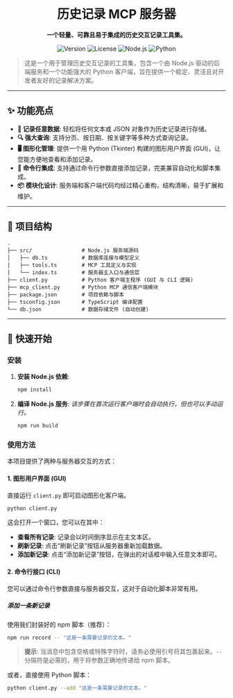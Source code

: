 <div align="center">

# 历史记录 MCP 服务器

**一个轻量、可靠且易于集成的历史交互记录工具集。**

</div>

<p align="center">
  <img src="https://img.shields.io/badge/version-1.0.0-blue.svg" alt="Version" />
  <img src="https://img.shields.io/badge/license-ISC-green.svg" alt="License" />
  <img src="https://img.shields.io/badge/node-%3E%3D18.0-yellow.svg" alt="Node.js" />
  <img src="https://img.shields.io/badge/python-%3E%3D3.6-blue.svg" alt="Python" />
</p>

> 这是一个用于管理历史交互记录的工具集，包含一个由 Node.js 驱动的后端服务和一个功能强大的 Python 客户端，旨在提供一个稳定、灵活且对开发者友好的记录解决方案。

---

## ✨ 功能亮点

*   **📝 记录任意数据**: 轻松将任何文本或 JSON 对象作为历史记录进行存储。
*   **🔍 强大查询**: 支持分页、按日期、按关键字等多种方式查询记录。
*   **🖥️ 图形化管理**: 提供一个用 Python (Tkinter) 构建的图形用户界面 (GUI)，让您能方便地查看和添加记录。
*   **🤖 命令行集成**: 支持通过命令行参数直接添加记录，完美兼容自动化和脚本集成。
*   **📦 模块化设计**: 服务端和客户端代码均经过精心重构，结构清晰，易于扩展和维护。

---

## 📂 项目结构

```
.
├── src/                # Node.js 服务端源码
│   ├── db.ts           # 数据库连接与模型定义
│   ├── tools.ts        # MCP 工具定义与实现
│   └── index.ts        # 服务器主入口与通信层
├── client.py           # Python 客户端主程序 (GUI 与 CLI 逻辑)
├── mcp_client.py       # Python MCP 通信客户端模块
├── package.json        # 项目依赖与脚本
├── tsconfig.json       # TypeScript 编译配置
└── db.json             # 数据存储文件 (自动创建)
```

---

## 🚀 快速开始

### 安装

1.  **安装 Node.js 依赖**:
    ```bash
    npm install
    ```

2.  **编译 Node.js 服务**:
    *该步骤在首次运行客户端时会自动执行，但也可以手动运行。*
    ```bash
    npm run build
    ```

### 使用方法

本项目提供了两种与服务器交互的方式：

#### 1. 图形用户界面 (GUI)

直接运行 `client.py` 即可启动图形化客户端。

```bash
python client.py
```

这会打开一个窗口，您可以在其中：
*   **查看所有记录**: 记录会以时间倒序显示在主文本区。
*   **刷新记录**: 点击“刷新记录”按钮从服务器重新加载数据。
*   **添加新记录**: 点击“添加新记录”按钮，在弹出的对话框中输入任意文本即可。

#### 2. 命令行接口 (CLI)

您可以通过命令行参数直接与服务器交互，这对于自动化脚本非常有用。

##### 添加一条新记录

使用我们封装好的 npm 脚本（推荐）：

```bash
npm run record -- "这是一条需要记录的文本。"
```
> **提示**: 当消息中包含空格或特殊字符时，请务必使用引号将其包裹起来。`--` 分隔符是必需的，用于将参数正确地传递给 npm 脚本。

或者，直接使用 Python 脚本：

```bash
python client.py --add "这是一条需要记录的文本。"
